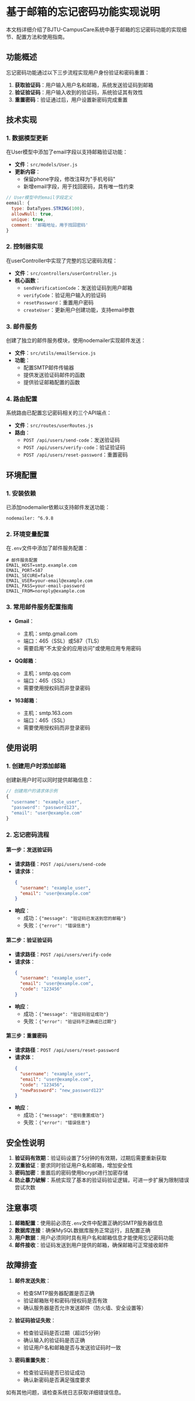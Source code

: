 # 基于邮箱的忘记密码功能实现说明

本文档详细介绍了BJTU-CampusCare系统中基于邮箱的忘记密码功能的实现细节、配置方法和使用指南。

## 功能概述

忘记密码功能通过以下三步流程实现用户身份验证和密码重置：
1. **获取验证码**：用户输入用户名和邮箱，系统发送验证码到邮箱
2. **验证验证码**：用户输入收到的验证码，系统验证其有效性
3. **重置密码**：验证通过后，用户设置新密码完成重置

## 技术实现

### 1. 数据模型更新

在User模型中添加了email字段以支持邮箱验证功能：

- **文件**：`src/models/User.js`
- **更新内容**：
  - 保留phone字段，修改注释为"手机号码"
  - 新增email字段，用于找回密码，具有唯一性约束

```javascript
// User模型中的email字段定义
eemail: {
  type: DataTypes.STRING(100),
  allowNull: true,
  unique: true,
  comment: '邮箱地址，用于找回密码'
}
```

### 2. 控制器实现

在userController中实现了完整的忘记密码流程：

- **文件**：`src/controllers/userController.js`
- **核心函数**：
  - `sendVerificationCode`：发送验证码到用户邮箱
  - `verifyCode`：验证用户输入的验证码
  - `resetPassword`：重置用户密码
  - `createUser`：更新用户创建功能，支持email参数

### 3. 邮件服务

创建了独立的邮件服务模块，使用nodemailer实现邮件发送：

- **文件**：`src/utils/emailService.js`
- **功能**：
  - 配置SMTP邮件传输器
  - 提供发送验证码邮件的函数
  - 提供验证邮箱配置的函数

### 4. 路由配置

系统路由已配置忘记密码相关的三个API端点：

- **文件**：`src/routes/userRoutes.js`
- **路由**：
  - `POST /api/users/send-code`：发送验证码
  - `POST /api/users/verify-code`：验证验证码
  - `POST /api/users/reset-password`：重置密码

## 环境配置

### 1. 安装依赖

已添加nodemailer依赖以支持邮件发送功能：

```
nodemailer: ^6.9.8
```

### 2. 环境变量配置

在`.env`文件中添加了邮件服务配置：

```dotenv
# 邮件服务配置
EMAIL_HOST=smtp.example.com
EMAIL_PORT=587
EMAIL_SECURE=false
EMAIL_USER=your-email@example.com
EMAIL_PASS=your-email-password
EMAIL_FROM=noreply@example.com
```

### 3. 常用邮件服务配置指南

- **Gmail**：
  - 主机：smtp.gmail.com
  - 端口：465（SSL）或587（TLS）
  - 需要启用"不太安全的应用访问"或使用应用专用密码

- **QQ邮箱**：
  - 主机：smtp.qq.com
  - 端口：465（SSL）
  - 需要使用授权码而非登录密码

- **163邮箱**：
  - 主机：smtp.163.com
  - 端口：465（SSL）
  - 需要使用授权码而非登录密码

## 使用说明

### 1. 创建用户时添加邮箱

创建新用户时可以同时提供邮箱信息：

```javascript
// 创建用户的请求体示例
{
  "username": "example_user",
  "password": "password123",
  "email": "user@example.com"
}
```

### 2. 忘记密码流程

#### 第一步：发送验证码
- **请求路径**：`POST /api/users/send-code`
- **请求体**：
  ```json
  {
    "username": "example_user",
    "email": "user@example.com"
  }
  ```
- **响应**：
  - 成功：`{"message": "验证码已发送到您的邮箱"}`
  - 失败：`{"error": "错误信息"}`

#### 第二步：验证验证码
- **请求路径**：`POST /api/users/verify-code`
- **请求体**：
  ```json
  {
    "username": "example_user",
    "email": "user@example.com",
    "code": "123456"
  }
  ```
- **响应**：
  - 成功：`{"message": "验证码验证成功"}`
  - 失败：`{"error": "验证码不正确或已过期"}`

#### 第三步：重置密码
- **请求路径**：`POST /api/users/reset-password`
- **请求体**：
  ```json
  {
    "username": "example_user",
    "email": "user@example.com",
    "code": "123456",
    "newPassword": "new_password123"
  }
  ```
- **响应**：
  - 成功：`{"message": "密码重置成功"}`
  - 失败：`{"error": "错误信息"}`

## 安全性说明

1. **验证码有效期**：验证码设置了5分钟的有效期，过期后需要重新获取
2. **双重验证**：要求同时验证用户名和邮箱，增加安全性
3. **密码加密**：重置后的密码使用bcrypt进行加密存储
4. **防止暴力破解**：系统实现了基本的验证码验证逻辑，可进一步扩展为限制错误尝试次数

## 注意事项

1. **邮箱配置**：使用前必须在`.env`文件中配置正确的SMTP服务器信息
2. **数据库连接**：确保MySQL数据库服务正常运行，且配置正确
3. **用户数据**：用户必须同时具有用户名和邮箱信息才能使用忘记密码功能
4. **邮件接收**：验证码发送到用户提供的邮箱，确保邮箱可正常接收邮件

## 故障排查

1. **邮件发送失败**：
   - 检查SMTP服务器配置是否正确
   - 验证邮箱账号和密码/授权码是否有效
   - 确认服务器是否允许发送邮件（防火墙、安全设置等）

2. **验证码验证失败**：
   - 检查验证码是否过期（超过5分钟）
   - 确认输入的验证码是否正确
   - 验证用户名和邮箱是否与发送验证码时一致

3. **密码重置失败**：
   - 检查验证码是否已验证成功
   - 确认新密码是否满足强度要求

如有其他问题，请检查系统日志获取详细错误信息。